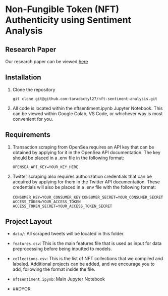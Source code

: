 # Non-Fungible Token (NFT) Authenticity using Sentiment Analysis

## Research Paper
Our research paper can be viewed [here](https://github.com/taradactyl27/nft-sentiment-analysis/blob/main/paper/NLP_Paper.pdf)

## Installation

1. Clone the repository 
    
    `git clone git@github.com:taradactyl27/nft-sentiment-analysis.git`
2. All code is located within the nftsentiment.ipynb Jupyter Notebook. This can be viewed within Google Colab, VS Code, or whichever way is most convenient for you.
   
## Requirements

1. Transaction scraping from OpenSea requires an API key that can be obtained by applying for it in the OpenSea API documentation. The key should be placed in a .env file in the following format:

    `OPENSEA_API_KEY=YOUR_KEY_HERE`

2. Twitter scraping also requires authorization credentials that can be acquired by applying for them in the Twitter API documentation. These credentials will also be placed in a .env file with the following format:

    `CONSUMER_KEY=YOUR_CONSUMER_KEY`
    `CONSUMER_SECRET=YOUR_CONSUMER_SECRET` 
    `ACCESS_TOKEN=YOUR_ACCESS_TOKEN`
    `ACCESS_TOKEN_SECRET=YOUR_ACCESS_TOKEN_SECRET`

## Project Layout

- `data/`: All scraped tweets will be located in this folder.
- `features.csv`: This is the main features file that is used as input for data preprocessing before being inputted to models.
- `collections.csv`: This is the list of NFT collections that we compiled and labeled. Additional projects can be added, and we encourage you to add, following the format inside the file.
- `nftsentiment.ipynb`: Main Jupyter Notebook

- ##DYOR

